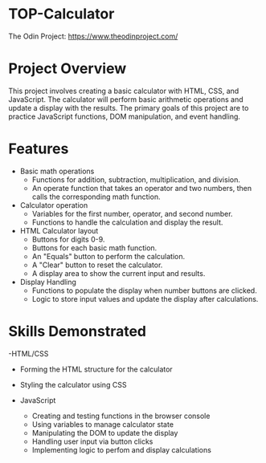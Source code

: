 # TOP-Calculator
The Odin Project: https://www.theodinproject.com/

# Project Overview

This project involves creating a basic calculator with HTML, CSS, and JavaScript. The calculator will perform basic arithmetic operations and update a display with the results. The primary goals of this project are to practice JavaScript functions, DOM manipulation, and event handling.

# Features
- Basic math operations
  - Functions for addition, subtraction, multiplication, and division.
  - An operate function that takes an operator and two numbers, then calls the corresponding math function. 
- Calculator operation
  - Variables for the first number, operator, and second number.
  - Functions to handle the calculation and display the result.
- HTML Calculator layout
  - Buttons for digits 0-9.
  - Buttons for each basic math function.
  - An "Equals" button to perform the calculation.
  - A "Clear" button to reset the calculator.
  - A display area to show the current input and results.
- Display Handling
  - Functions to populate the display when number buttons are clicked.
  - Logic to store input values and update the display after calculations.

# Skills Demonstrated
-HTML/CSS
  - Forming the HTML structure for the calculator
  - Styling the calculator using CSS

- JavaScript
  - Creating and testing functions in the browser console
  - Using variables to manage calculator state
  - Manipulating the DOM to update the display
  - Handling user input via button clicks
  - Implementing logic to perfom and display calculations 
